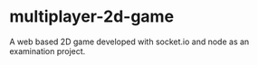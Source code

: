 # multiplayer-2d-game
A web based 2D game developed with socket.io and node as an examination project.
